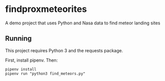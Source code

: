 # findproxmeteorites
A demo project that uses Python and Nasa data to find meteor landing sites

## Running
This project requires Python 3 and the requests package.

First, install pipenv. Then:
```
pipenv install
pipenv run "python3 find_meteors.py"
```